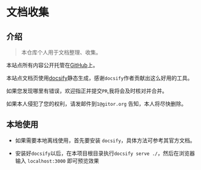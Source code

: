 # 文档收集

## 介绍

> 本仓库个人用于文档整理、收集。

本站点所有内容公开托管在[GitHub](https://github.com/gitor-os/gitor-os.github.io)上。

本站点文档页使用[docsify](https://github.com/QingWei-Li/docsify)静态生成，感谢`docsify`作者贡献出这么好用的工具。


如果您发现哪里有错误，欢迎指正并提交`PR`,我将会及时核对并合并。


如果本人侵犯了您的权利，请发邮件到`1@gitor.org` 告知，本人将尽快删除。


## 本地使用 

- 如果需要本地离线使用，首先要安装 `docsify`，具体方法可参考其官方文档。

- 安装好`docsify`以后，在本项目根目录执行```docsify serve ./```，然后在浏览器
输入 ```localhost:3000``` 即可预览效果

